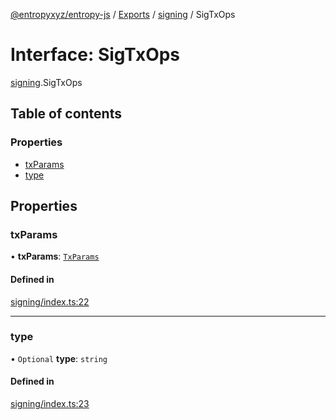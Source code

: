 [@entropyxyz/entropy-js](../README.md) / [Exports](../modules.md) / [signing](../modules/signing.md) / SigTxOps

# Interface: SigTxOps

[signing](../modules/signing.md).SigTxOps

## Table of contents

### Properties

- [txParams](signing.SigTxOps.md#txparams)
- [type](signing.SigTxOps.md#type)

## Properties

### txParams

• **txParams**: [`TxParams`](signing.TxParams.md)

#### Defined in

[signing/index.ts:22](https://github.com/entropyxyz/entropy-js/blob/368842b/src/signing/index.ts#L22)

___

### type

• `Optional` **type**: `string`

#### Defined in

[signing/index.ts:23](https://github.com/entropyxyz/entropy-js/blob/368842b/src/signing/index.ts#L23)
